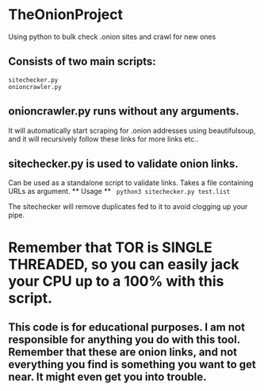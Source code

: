 # TheOnionProject
Using python to bulk check .onion sites and crawl for new ones

## Consists of two main scripts:
    sitechecker.py
    onioncrawler.py
    
 ## onioncrawler.py runs without any arguments.
 It will automatically start scraping for .onion addresses using beautifulsoup, and it will recursively follow these links for more links etc..
 
 ## sitechecker.py is used to validate onion links. 
 Can be used as a standalone script to validate links. Takes a file containing URLs as argument.
 ** Usage **
 ` python3 sitechecker.py test.list`
 
 The sitechecker will remove duplicates fed to it to avoid clogging up your pipe.
 
 # Remember that TOR is SINGLE THREADED, so you can easily jack your CPU up to a 100% with this script.
 
 
 ## This code is for educational purposes. I am not responsible for anything you do with this tool. Remember that these are onion links, and not everything you find is something you want to get near. It might even get you into trouble.
